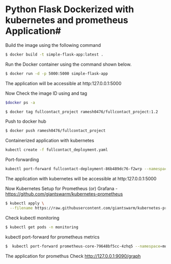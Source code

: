 # Python Flask Dockerized with kubernetes and prometheus Application#


Build the image using the following command

```bash
$ docker build -t simple-flask-app:latest .
```

Run the Docker container using the command shown below.

```bash
$ docker run -d -p 5000:5000 simple-flask-app
```

The application will be accessible at http:127.0.0.1:5000 

Now Check the image ID using and tag
```bash
$docker ps -a
``` 

```bash
$ docker tag fullcontact_project ramesh0476/fullcontact_project:1.2
```
Push to docker hub

```bash
$ docker push ramesh0476/fullcontact_project
```

Containerized application with kubernetes
```bash
kubectl create -f fullcontact_deployment.yaml 
```
Port-forwarding
```bash
kubectl port-forward fullcontact-deployment-86b489dc76-f2wrp --namespace=default 5000:5000
```

The application with kubernetes will be accessible at http:127.0.0.1:5000 

Now Kubernetes Setup for Prometheus (or) Grafana -  https://github.com/giantswarm/kubernetes-prometheus

```bash
$ kubectl apply \
  --filename https://raw.githubusercontent.com/giantswarm/kubernetes-prometheus/master/manifests-all.yaml
  ```
Check kubectl monitoring
```bash
$ kubectl get pods -n monitoring
```
kubectl port-forward for prometheus metrics
```bash
$  kubectl port-forward prometheus-core-79648bf5cc-4zhq5 --namespace=monitoring 9090:9090
```
The application for promethus Check http://127.0.0.1:9090/graph
